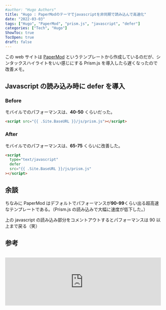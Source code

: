 ```yaml
---
#author: "Hugo Authors"
title: "Hugo : PaperModのテーマでjavascriptを非同期で読み込んで高速化"
date: "2022-03-03"
tags: ["Hugo", "PaperMod", "prism.js", "javascript", "defer"]
categories: ["Tech", "Hugo"]
ShowToc: true
TocOpen: true
draft: false
---
```


この web サイトは [PaperMod](https://adityatelange.github.io/hugo-PaperMod/) というテンプレートから作成しているのだが、シンタックスハイライトをいい感じにする Prism.js を導入したら遅くなったので改善メモ。

## Javascript の読み込み時に defer を導入

### Before

モバイルでのパフォーマンスは、**40-50** くらいだった。

```html
<script src="{{ .Site.BaseURL }}/js/prism.js"></script>
```

### After

モバイルでのパフォーマンスは、**65-75** くらいに改善した。

```html
<script
  type="text/javascript"
  defer
  src="{{ .Site.BaseURL }}/js/prism.js"
></script>
```

## 余談

ちなみに PaperMod はデフォルトでパフォーマンスが**90-99**くらい出る超高速なテンプレートである。（Prism.js の読み込みで大幅に速度が低下した。）

上の javascript の読み込み部分をコメントアウトするとパフォーマンスは 90 以上まで戻る（笑）

## 参考

<iframe class="hatenablogcard" style="width:100%;height:155px;margin:15px 0;max-width:560px;" title="JavaScriptの読み込み方を工夫することで、表示を高速化しよう！" src="https://hatenablog-parts.com/embed?url=https://digitalidentity.co.jp/blog/engineerblog/web-performance/how-to-read-javascript.html" frameborder="0" scrolling="no"></iframe>

